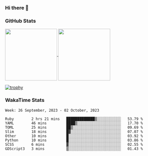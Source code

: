 ### Hi there 👋

### GitHub Stats

<a href="https://github.com/anuraghazra/github-readme-stats">
  <img align="center" height="170px" src="https://github-readme-stats.vercel.app/api/top-langs/?username=tksfjt1024&layout=compact&count_private=true&show_icons=true&show_icons=true&theme=graywhite" />
</a>
<a href="https://github.com/anuraghazra/github-readme-stats">
  <img align="center" height="170px" src="https://github-readme-stats.vercel.app/api?username=tksfjt1024&count_private=true&show_icons=true&show_icons=true&theme=graywhite" />
</a>

[![trophy](https://github-profile-trophy.vercel.app/?username=tksfjt1024)](https://github.com/ryo-ma/github-profile-trophy)

### WakaTime Stats

<!--START_SECTION:waka-->
```text
Week: 26 September, 2023 - 02 October, 2023

Ruby        2 hrs 21 mins   █████████████▒░░░░░░░░░░░   53.79 % 
YAML        46 mins         ████▒░░░░░░░░░░░░░░░░░░░░   17.70 % 
TOML        25 mins         ██▒░░░░░░░░░░░░░░░░░░░░░░   09.69 % 
Slim        18 mins         █▓░░░░░░░░░░░░░░░░░░░░░░░   07.07 % 
Other       10 mins         █░░░░░░░░░░░░░░░░░░░░░░░░   03.92 % 
Python      10 mins         █░░░░░░░░░░░░░░░░░░░░░░░░   03.86 % 
SCSS        6 mins          ▓░░░░░░░░░░░░░░░░░░░░░░░░   02.55 % 
GDScript3   3 mins          ▒░░░░░░░░░░░░░░░░░░░░░░░░   01.43 % 
```
<!--END_SECTION:waka-->
